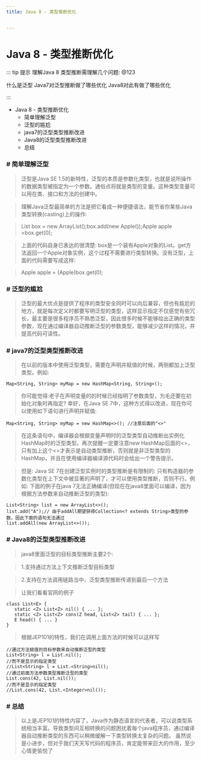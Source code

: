 ```yaml
---
title: Java 8 - 类型推断优化


---
```


# Java 8 - 类型推断优化

::: tip 提示
理解Java 8 类型推断需理解几个问题: @123

什么是泛型
Java7对泛型推断做了哪些优化
Java8对此有做了哪些优化

:::


*   Java 8 - 类型推断优化
    *   简单理解泛型
    *   泛型的尴尬
    *   java7的泛型类型推断改进
    *   Java8的泛型类型推断改进
    *   总结

### # 简单理解泛型

> 泛型是Java SE 1.5的新特性，泛型的本质是参数化类型，也就是说所操作的数据类型被指定为一个参数。通俗点将就是类型的变量。这种类型变量可以用在类、接口和方法的创建中。

> 理解Java泛型最简单的方法是把它看成一种便捷语法，能节省你某些Java类型转换(casting)上的操作:

> List<Apple> box = new ArrayList<Apple>();box.add(new Apple());Apple apple =box.get(0);

> 上面的代码自身已表达的很清楚: box是一个装有Apple对象的List。get方法返回一个Apple对象实例，这个过程不需要进行类型转换。没有泛型，上面的代码需要写成这样:

> Apple apple = (Apple)box.get(0);

### # 泛型的尴尬

> 泛型的最大优点是提供了程序的类型安全同时可以向后兼容，但也有尴尬的地方，就是每次定义时都要写明泛型的类型，这样显示指定不仅感觉有些冗长，最主要是很多程序员不熟悉泛型，因此很多时候不能够给出正确的类型参数，现在通过编译器自动推断泛型的参数类型，能够减少这样的情况，并提高代码可读性。

### # java7的泛型类型推断改进

> 在以前的版本中使用泛型类型，需要在声明并赋值的时候，两侧都加上泛型类型。例如:

```
Map<String, String> myMap = new HashMap<String, String>();
```

> 你可能觉得:老子在声明变量的的时候已经指明了参数类型，为毛还要在初始化对象时再指定? 幸好，在Java SE 7中，这种方式得以改进，现在你可以使用如下语句进行声明并赋值:

```
Map<String, String> myMap = new HashMap<>(); //注意后面的"<>"
```

> 在这条语句中，编译器会根据变量声明时的泛型类型自动推断出实例化HashMap时的泛型类型。再次提醒一定要注意new HashMap后面的<>，只有加上这个<>才表示是自动类型推断，否则就是非泛型类型的HashMap，并且在使用编译器编译源代码时会给出一个警告提示。

> 但是: Java SE 7在创建泛型实例时的类型推断是有限制的: 只有构造器的参数化类型在上下文中被显著的声明了，才可以使用类型推断，否则不行。例如: 下面的例子在java 7无法正确编译(但现在在java8里面可以编译，因为根据方法参数来自动推断泛型的类型):

```
List<String> list = new ArrayList<>();
list.add("A");// 由于addAll期望获得Collection<? extends String>类型的参数，因此下面的语句无法通过
list.addAll(new ArrayList<>());
```

### # Java8的泛型类型推断改进

> java8里面泛型的目标类型推断主要2个:

> 1.支持通过方法上下文推断泛型目标类型

> 2.支持在方法调用链路当中，泛型类型推断传递到最后一个方法

> 让我们看看官网的例子

```
class List<E> {
   static <Z> List<Z> nil() { ... };
   static <Z> List<Z> cons(Z head, List<Z> tail) { ... };
   E head() { ... }
}
```

> 根据JEP101的特性，我们在调用上面方法的时候可以这样写

```
//通过方法赋值的目标参数来自动推断泛型的类型
List<String> l = List.nil();
//而不是显示的指定类型
//List<String> l = List.<String>nil();
//通过前面方法参数类型推断泛型的类型
List.cons(42, List.nil());
//而不是显示的指定类型
//List.cons(42, List.<Integer>nil());
```

### # 总结

> 以上是JEP101的特性内容了，Java作为静态语言的代表者，可以说类型系统相当丰富。导致类型间互相转换的问题困扰着每个java程序员，通过编译器自动推断类型的东西可以稍微缓解一下类型转换太复杂的问题。 虽然说是小进步，但对于我们天天写代码的程序员，肯定能带来巨大的作用，至少心情更愉悦了
